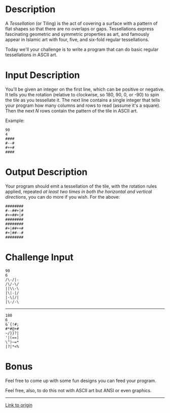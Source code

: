 # Description

A *Tessellation* (or Tiling) is the act of covering a surface with a pattern of flat shapes so that there are no overlaps or gaps. Tessellations express fascinating geometric and symmetric properties as art, and famously appear in Islamic art with four, five, and six-fold regular tessellations.

Today we'll your challenge is to write a program that can do basic regular tessellations in ASCII art. 

# Input Description

You'll be given an integer on the first line, which can be positive or negative. It tells you the rotation (relative to clockwise, so 180, 90, 0, or -90) to spin the tile as you tessellate it. The next line contains a single integer that tells your program how many columns and rows to read (assume it's a square). Then the next _N_ rows contain the pattern of the tile in ASCII art. 

Example:

    90
    4
    ####
    #--#
    #++#
    ####

# Output Description

Your program should emit a tessellation of the tile, with the rotation rules applied, repeated _at least two times in both the horizontal and vertical directions_, you can do more if you wish. For the above:

    ########
    #--##+|#
    #++##+|#
    ########
    ########
    #+|##++#
    #+|##--#
    ########

# Challenge Input


    90
    6
    /\-/|-
    /\/-\/
    ||\\-\
    |\|-|/
    |-\|/|
    |\-/-\

----

    180
    6
    &`{!#;
    #*#@+#
    ~/}}?|
    '|(==]
    \^)~=*
    |?|*<%

# Bonus

Feel free to come up with some fun designs you can feed your program.

Feel free, also, to do this not with ASCII art but ANSI or even graphics.

---

[Link to origin](https://www.reddit.com/r/dailyprogrammer/8ylltu)